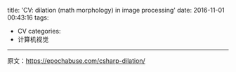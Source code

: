 title: 'CV: dilation (math morphology) in image processing'
date: 2016-11-01 00:43:16
tags:
- CV
categories:
- 计算机视觉
---

原文：https://epochabuse.com/csharp-dilation/